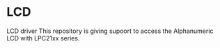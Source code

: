 # LCD
LCD driver 
This repository is giving supoort to access the Alphanumeric LCD with LPC21xx series.

